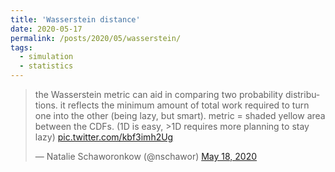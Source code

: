 ```yaml
---
title: 'Wasserstein distance'
date: 2020-05-17
permalink: /posts/2020/05/wasserstein/
tags:
  - simulation
  - statistics
---
```

<blockquote class="twitter-tweet" ><p lang="en" dir="ltr">the Wasserstein metric can aid in comparing two probability distributions. it reflects the minimum amount of total work required to turn one into the other (being lazy, but smart). metric = shaded yellow area between the CDFs. (1D is easy, &gt;1D requires more planning to stay lazy) <a href="https://t.co/kbf3imh2Ug">pic.twitter.com/kbf3imh2Ug</a></p>&mdash; Natalie Schaworonkow (@nschawor) <a href="https://twitter.com/nschawor/status/1262264690203189248?ref_src=twsrc%5Etfw">May 18, 2020</a></blockquote><script async src="https://platform.twitter.com/widgets.js" charset="utf-8"></script>
